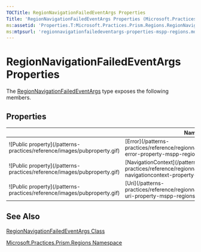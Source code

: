 ```yaml
---
TOCTitle: RegionNavigationFailedEventArgs Properties
Title: 'RegionNavigationFailedEventArgs Properties (Microsoft.Practices.Prism.Regions)'
ms:assetid: 'Properties.T:Microsoft.Practices.Prism.Regions.RegionNavigationFailedEventArgs'
ms:mtpsurl: 'regionnavigationfailedeventargs-properties-mspp-regions.md'
---
```



# RegionNavigationFailedEventArgs Properties

The [RegionNavigationFailedEventArgs](/patterns-practices/reference/regionnavigationfailedeventargs-class-mspp-regions) type exposes the following members.

## Properties


<table>

<thead>
<tr class="header">
<th> </th>
<th>Name</th>
<th>Description</th>
</tr>
</thead>
<tbody>
<tr class="odd">
<td>![Public property](/patterns-practices/reference/images/pubproperty.gif)</td>
<td>[Error](/patterns-practices/reference/regionnavigationfailedeventargs-error-property-mspp-regions)</td>
<td><div class="summary">
Gets the error.
</div></td>
</tr>
<tr class="even">
<td>![Public property](/patterns-practices/reference/images/pubproperty.gif)</td>
<td>[NavigationContext](/patterns-practices/reference/regionnavigationfailedeventargs-navigationcontext-property-mspp-regions)</td>
<td><div class="summary">
Gets the navigation context.
</div></td>
</tr>
<tr class="odd">
<td>![Public property](/patterns-practices/reference/images/pubproperty.gif)</td>
<td>[Uri](/patterns-practices/reference/regionnavigationfailedeventargs-uri-property-mspp-regions)</td>
<td><div class="summary">
Gets the navigation URI
</div></td>
</tr>
</tbody>
</table>

## See Also

[RegionNavigationFailedEventArgs Class](/patterns-practices/reference/regionnavigationfailedeventargs-class-mspp-regions)

[Microsoft.Practices.Prism.Regions Namespace](/patterns-practices/reference/mspp-regions-namespace)
